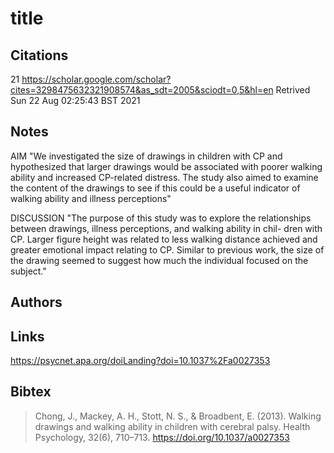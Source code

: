 # title

## Citations
21 
https://scholar.google.com/scholar?cites=3298475632321908574&as_sdt=2005&sciodt=0,5&hl=en
Retrived  Sun 22 Aug 02:25:43 BST 2021

## Notes

AIM
"We investigated the size of drawings in children with CP and
hypothesized that larger drawings would be associated with
poorer walking ability and increased CP-related distress. The
study also aimed to examine the content of the drawings to see
if this could be a useful indicator of walking ability and illness
perceptions"

DISCUSSION
"The purpose of this study was to explore the relationships
between drawings, illness perceptions, and walking ability in chil-
dren with CP. Larger figure height was related to less walking
distance achieved and greater emotional impact relating to CP.
Similar to previous work, the size of the drawing seemed to
suggest how much the individual focused on the subject."


## Authors 

## Links 
https://psycnet.apa.org/doiLanding?doi=10.1037%2Fa0027353


## Bibtex 
> Chong, J., Mackey, A. H., Stott, N. S., & Broadbent, E. (2013). Walking drawings and walking ability in children with cerebral palsy. Health Psychology, 32(6), 710–713. https://doi.org/10.1037/a0027353



